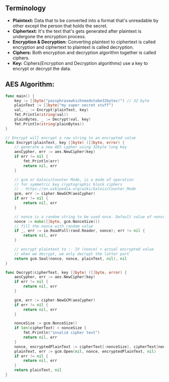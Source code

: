 ## Terminology
* __Plaintext:__ Data that to be converted into a format that's unreadable by other except the person that holds the secret.
* __Ciphertext:__ It's the text that's gets generated after plaintext is undergone the encryption process.
* __Encryption & Decryption:__ Converting plaintext to ciphertext is called encryption and ciphertext to plaintext is called decryption.
* __Ciphers:__ Both encryption and decryption algorithm together is called ciphers.
* __Key:__ Ciphers(Encryption and Decryption algorithms) use a key to encrypt or decrypt the data.

## AES Algorithm:
```go
func main() {
	key := []byte("passphrasewhichneedstobe32bytes!") // 32 byte
	plainText := []byte("my super secret stuff")
	val, _ := Encrypt(plainText, key)
	fmt.Println(string(val))
	plainBytes, _ := Decrypt(val, key)
	fmt.Println(string(plainBytes))
}

// Encrypt will encrypt a raw string to an encrypted value
func Encrypt(plainText, key []byte) ([]byte, error) {
	// generate a new AES cypher using 32byte long key
	aesCypher, err := aes.NewCipher(key)
	if err != nil {
		fmt.Println(err)
		return nil, err
	}

	// gcm or Galois/Counter Mode, is a mode of operation
	// for symmetric key cryptographic block ciphers
	// - https://en.wikipedia.org/wiki/Galois/Counter_Mode
	gcm, err := cipher.NewGCM(aesCypher)
	if err != nil {
		return nil, err
	}

	// nonce is a random string to be used once. Default value of nonce is 12bytes
	nonce := make([]byte, gcm.NonceSize())
	// fill the nonce with random value
	if _, err := io.ReadFull(rand.Reader, nonce); err != nil {
		return nil, err
	}

	// encrypt plaintext to :- IV (nonce) + actual encrypted value
	// when we decrypt, we only decrypt the latter part
	return gcm.Seal(nonce, nonce, plainText, nil), nil
}

func Decrypt(cipherText, key []byte) ([]byte, error) {
	aesCypher, err := aes.NewCipher(key)
	if err != nil {
		return nil, err
	}

	gcm, err := cipher.NewGCM(aesCypher)
	if err != nil {
		return nil, err
	}

	nonceSize := gcm.NonceSize()
	if len(cipherText) < nonceSize {
		fmt.Println("invalid cipher text")
		return nil, err
	}
	nonce, encryptedPlainText := cipherText[:nonceSize], cipherText[nonceSize:]
	plainText, err := gcm.Open(nil, nonce, encryptedPlainText, nil)
	if err != nil {
		return nil, err
	}
	return plainText, nil
}
```
